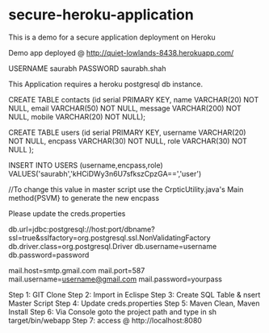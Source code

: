 secure-heroku-application
=========================

This is a demo for a secure application deployment on Heroku

Demo app deployed @ http://quiet-lowlands-8438.herokuapp.com/

USERNAME saurabh
PASSWORD saurabh.shah

This Application requires a heroku postgresql db instance.

CREATE TABLE contacts (id serial PRIMARY KEY, name VARCHAR(20) NOT NULL, email VARCHAR(50) NOT NULL, message VARCHAR(200) NOT NULL, mobile VARCHAR(20) NOT NULL);

CREATE TABLE users (id serial PRIMARY KEY, username VARCHAR(20) NOT NULL, encpass VARCHAR(30) NOT NULL, role VARCHAR(30) NOT NULL );

INSERT INTO USERS (username,encpass,role) VALUES('saurabh','kHCiDWy3n6U7sfkszCpzGA==','user')

//To change this value in master script use the CrpticUtility.java's Main method{PSVM} to generate the new encpass


Please update the creds.properties

db.url=jdbc:postgresql://host:port/dbname?ssl=true&sslfactory=org.postgresql.ssl.NonValidatingFactory
db.driver.class=org.postgresql.Driver
db.username=username
db.password=password

mail.host=smtp.gmail.com
mail.port=587
mail.username=username@gmail.com
mail.password=yourpass

Step 1: GIT Clone
Step 2: Import in Eclispe
Step 3: Create SQL Table & nsert Master Script
Step 4: Update creds.properties
Step 5: Maven Clean, Maven Install
Step 6: Via Console goto the project path and type in sh target/bin/webapp
Step 7: access @ http://localhost:8080
 
